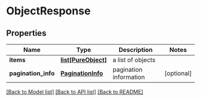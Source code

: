 # ObjectResponse

## Properties
Name | Type | Description | Notes
------------ | ------------- | ------------- | -------------
**items** | [**list[PureObject]**](PureObject.md) | a list of objects | 
**pagination_info** | [**PaginationInfo**](PaginationInfo.md) | pagination information | [optional] 

[[Back to Model list]](../README.md#documentation-for-models) [[Back to API list]](../README.md#documentation-for-api-endpoints) [[Back to README]](../README.md)


